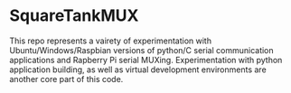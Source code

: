 # SquareTankMUX
This repo represents a vairety of experimentation with Ubuntu/Windows/Raspbian versions of python/C serial communication applications and Rapberry Pi serial MUXing. Experimentation with python application building, as well as virtual development environments are another core part of this code.
